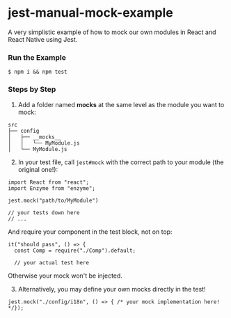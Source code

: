 # jest-manual-mock-example

A very simplistic example of how to mock our own modules in React and React Native using Jest.

### Run the Example

```
$ npm i && npm test
```

### Steps by Step

1. Add a folder named **__mocks__** at the same level as the module you want to mock:
```
src
├── config
│   ├── __mocks__
│   │   └── MyModule.js
│   └── MyModule.js
```

2. In your test file, call `jest#mock` with the correct path to your module (the original one!):
```
import React from "react";
import Enzyme from "enzyme";

jest.mock("path/to/MyModule")

// your tests down here
// ...
```
And require your component in the test block, not on top:
```
it("should pass", () => {
  const Comp = require("./Comp").default;
  
  // your actual test here
```
Otherwise your mock won't be injected.

3. Alternatively, you may define your own mocks directly in the test!
```
jest.mock("./config/i18n", () => { /* your mock implementation here! */});
```



